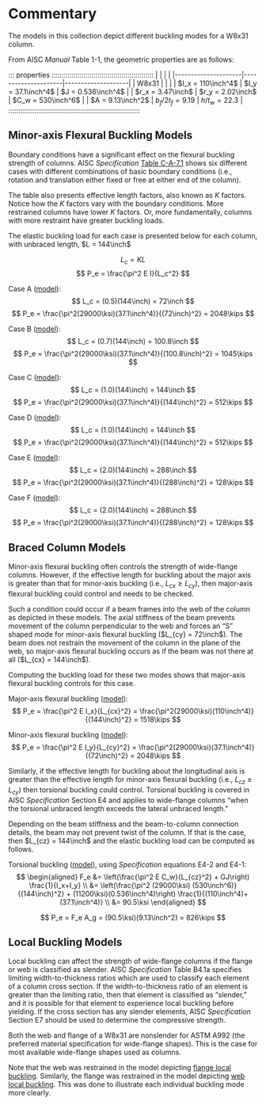 Commentary
==========

The models in this collection depict different buckling modes for a W8x31
column.
$\newcommand{\inch}{~{\rm in.}}
 \newcommand{\kips}{~{\rm kips}}
 \newcommand{\ksi}{~{\rm ksi}}
 \newcommand{\sixt}{{\tfrac{1}{16}\inch}}$

From AISC *Manual* Table 1-1, the geometric properties are as follows:

::: properties :::::::::::::::::::::::::::::::::::::::::::::::::::
|                     |                     |                    |
|---------------------|---------------------|--------------------|
| W8x31               |                     |                    |
| $I_x = 110\inch^4$  | $I_y = 37.1\inch^4$ | $J = 0.536\inch^4$ |
| $r_x = 3.47\inch$   | $r_y = 2.02\inch$   | $C_w = 530\inch^6$ |
| $A = 9.13\inch^2$   | $b_f/2t_f = 9.19$   | $h/t_w = 22.3$     |
::::::::::::::::::::::::::::::::::::::::::::::::::::::::::::::::::


Minor-axis Flexural Buckling Models
-----------------------------------

Boundary conditions have a significant effect on the flexural buckling strength
of columns. AISC *Specification* [Table C-A-7.1](#Table-C-A-7.1) shows six
different cases with different combinations of basic boundary conditions (i.e.,
rotation and translation either fixed or free at either end of the column).

The table also presents effective length factors, also known as *K* factors.
Notice how the *K* factors vary with the boundary conditions. More restrained
columns have lower *K* factors. Or, more fundamentally, columns with more
restraint have greater buckling loads.

The elastic buckling load for each case is presented below for each column,
with unbraced length, $L = 144\inch$

$$ L_c = KL $$
$$ P_e = \frac{\pi^2 E I}{L_c^2} $$

Case A ([model](#Case-A)):
$$ L_c = (0.5)(144\inch) = 72\inch $$
$$ P_e = \frac{\pi^2(29000\ksi)(37.1\inch^4)}{(72\inch)^2} = 2048\kips $$

Case B ([model](#Case-B)):
$$ L_c = (0.7)(144\inch) = 100.8\inch $$
$$ P_e = \frac{\pi^2(29000\ksi)(37.1\inch^4)}{(100.8\inch)^2} = 1045\kips $$

Case C ([model](#Case-C)):
$$ L_c = (1.0)(144\inch) = 144\inch $$
$$ P_e = \frac{\pi^2(29000\ksi)(37.1\inch^4)}{(144\inch)^2} = 512\kips $$

Case D ([model](#Case-D)):
$$ L_c = (1.0)(144\inch) = 144\inch $$
$$ P_e = \frac{\pi^2(29000\ksi)(37.1\inch^4)}{(144\inch)^2} = 512\kips $$

Case E ([model](#Case-E)):
$$ L_c = (2.0)(144\inch) = 288\inch $$
$$ P_e = \frac{\pi^2(29000\ksi)(37.1\inch^4)}{(288\inch)^2} = 128\kips $$

Case F ([model](#Case-F)):
$$ L_c = (2.0)(144\inch) = 288\inch $$
$$ P_e = \frac{\pi^2(29000\ksi)(37.1\inch^4)}{(288\inch)^2} = 128\kips $$


Braced Column Models
--------------------

Minor-axis flexural buckling often controls the strength of wide-flange columns.
However, if the effective length for buckling about the major axis is greater
than that for minor-axis buckling (i.e., $L_{cx} \geq L_{cy}$), then major-axis
flexural buckling could control and needs to be checked.

Such a condition could occur if a beam frames into the web of the column as
depicted in these models. The axial stiffness of the beam prevents movement of
the column perpendicular to the web and forces an “S” shaped mode for minor-axis
flexural buckling ($L_{cy} = 72\inch$). The beam does not restrain the movement
of the column in the plane of the web, so major-axis flexural buckling occurs as
if the beam was not there at all ($L_{cx} = 144\inch$).

Computing the buckling load for these two modes shows that major-axis flexural
buckling controls for this case.

Major-axis flexural buckling ([model](#Major-axis-flexural)):
$$ P_e = \frac{\pi^2 E I_x}{L_{cx}^2} = \frac{\pi^2(29000\ksi)(110\inch^4)}{(144\inch)^2} = 1518\kips $$

Minor-axis flexural buckling ([model](#Minor-axis-flexural)):
$$ P_e = \frac{\pi^2 E I_y}{L_{cy}^2} = \frac{\pi^2(29000\ksi)(37.1\inch^4)}{(72\inch)^2} = 2048\kips $$

Similarly, if the effective length for buckling about the longitudinal axis is
greater than the effective length for minor-axis flexural buckling (i.e.,
$L_{cz} \geq L_{cy}$) then torsional buckling could control. Torsional buckling
is covered in AISC *Specification* Section E4 and applies to wide-flange columns
“when the torsional unbraced length exceeds the lateral unbraced length.”

Depending on the beam stiffness and the beam-to-column connection details, the
beam may not prevent twist of the column. If that is the case, then
$L_{cz} = 144\inch$ and the elastic buckling load can be computed as follows.

Torsional buckling ([model](#Torsional)), using *Specification* equations E4-2
and E4-1:
$$ \begin{aligned}
    F_e &= \left(\frac{\pi^2 E C_w}{L_{cz}^2} + GJ\right) \frac{1}{I_x+I_y} \\
        &= \left(\frac{\pi^2 (29000\ksi) (530\inch^6)}{(144\inch)^2} + (11200\ksi)(0.536\inch^4)\right) \frac{1}{(110\inch^4)+(37.1\inch^4)} \\
        &= 90.5\ksi
\end{aligned} $$

$$ P_e = F_e A_g = (90.5\ksi)(9.13\inch^2) = 826\kips $$


Local Buckling Models
---------------------

Local buckling can affect the strength of wide-flange columns if the flange or
web is classified as slender. AISC *Specification* Table B4.1a specifies
limiting width-to-thickness ratios which are used to classify each element of a
column cross section. If the width-to-thickness ratio of an element is greater
than the limiting ratio, then that element is classified as “slender,” and it is
possible for that element to experience local buckling before yielding. If the
cross section has any slender elements, AISC *Specification* Section E7 should
be used to determine the compressive strength.

Both the web and flange of a W8x31 are nonslender for ASTM A992 (the preferred
material specification for wide-flange shapes). This is the case for most
available wide-flange shapes used as columns.

Note that the web was restrained in the model depicting
[flange local buckling](./#Flange). Similarly, the flange was
restrained in the model depicting [web local buckling](./#Web).
This was done to illustrate each individual buckling mode more clearly.

